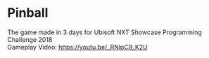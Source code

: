 # Pinball
The game made in 3 days for Ubisoft NXT Showcase Programming Challenge 2018
<br/>
Gameplay Video: https://youtu.be/_RNlpC9_K2U
